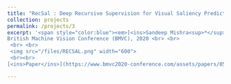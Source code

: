 ```yaml
---
title: "RecSal : Deep Recursive Supervision for Visual Saliency Prediction"
collection: projects
permalink: /projects/3
excerpt: '<span style="color:blue"><em>[<ins>Sandeep Mishra<sup>*</sup></ins>](https://sandeep-sm.github.io/)</em></span> and <span style="color:blue"><em>[Oindrila Saha<sup>*</sup>](https://oindrilasaha.github.io/)</em></span> <br>
British Machine Vision Conference (BMVC), 2020 <br> <br>
 <br> <br>
 <img src="/files/RECSAL.png" width="600">
 <br><br>
[<ins>Paper</ins>](https://www.bmvc2020-conference.com/assets/papers/0539.pdf)'

---
```

